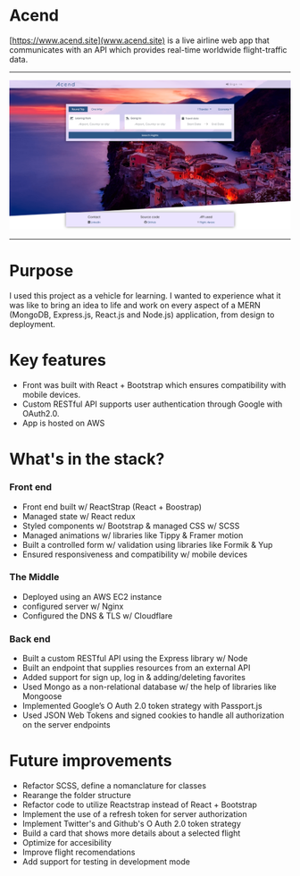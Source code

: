 # Acend
[https://www.acend.site](www.acend.site) is a live airline web app that communicates with an API which provides real-time worldwide flight-traffic data.
***
![Screenshot](acend-site.png)
***
# Purpose
I used this project as a vehicle for learning. I wanted to experience what it was like to bring an idea to life and work on every aspect of a MERN (MongoDB, Express.js, React.js and Node.js) application, from design to deployment. 

# Key features
* Front was built with React + Bootstrap which ensures compatibility with mobile devices.
* Custom RESTful API supports user authentication through Google with OAuth2.0.
* App is hosted on AWS

# What's in the stack?
### Front end
*	Front end built w/ ReactStrap (React + Boostrap)
*	Managed state w/ React redux
*	Styled components w/ Bootstrap & managed CSS w/ SCSS
*	Managed animations w/ libraries like Tippy & Framer motion
*	Built a controlled form w/ validation using libraries like Formik & Yup
*	Ensured responsiveness and compatibility w/ mobile devices
### The Middle
*	Deployed using an AWS EC2 instance
*	configured server w/ Nginx
*	Configured the DNS & TLS w/ Cloudflare
### Back end
*	Built a custom RESTful API using the Express library w/ Node
*	Built an endpoint that supplies resources from an external API
*	Added support for sign up, log in & adding/deleting favorites
*	Used Mongo as a non-relational database w/ the help of libraries like Mongoose
*	Implemented Google’s O Auth 2.0 token strategy with Passport.js
*	Used JSON Web Tokens and signed cookies to handle all authorization on the server endpoints

# Future improvements
* Refactor SCSS, define a nomanclature for classes
* Rearange the folder structure
* Refactor code to utilize Reactstrap instead of React + Bootstrap
* Implement the use of a refresh token for server authorization
* Implement Twitter's and Github's O Auth 2.0 token strategy
* Build a card that shows more details about a selected flight
* Optimize for accesibility
* Improve flight recomendations
* Add support for testing in development mode
